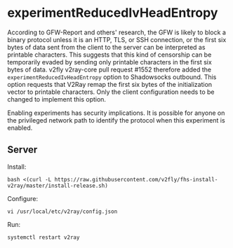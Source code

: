 # experimentReducedIvHeadEntropy

According to GFW-Report and others' research, the GFW is likely to block a binary protocol unless it is an HTTP, TLS, or SSH connection, or the first six bytes of data sent from the client to the server can be interpreted as printable characters. This suggests that this kind of censorship can be temporarily evaded by sending only printable characters in the first six bytes of data. v2fly v2ray-core pull request #1552 therefore added the `experimentReducedIvHeadEntropy` option to Shadowsocks outbound. This option requests that V2Ray remap the first six bytes of the initialization vector to printable characters. Only the client configuration needs to be changed to implement this option.

Enabling experiments has security implications. It is possible for anyone on the privileged network path to identify the protocol when this experiment is enabled.

## Server

Install:

```
bash <(curl -L https://raw.githubusercontent.com/v2fly/fhs-install-v2ray/master/install-release.sh)
```

Configure:

```
vi /usr/local/etc/v2ray/config.json
```

Run: 

```
systemctl restart v2ray
```

